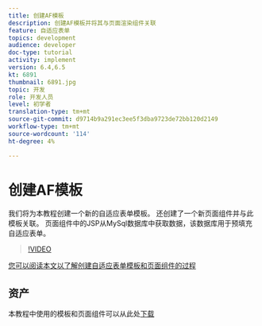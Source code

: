 ```yaml
---
title: 创建AF模板
description: 创建AF模板并将其与页面渲染组件关联
feature: 自适应表单
topics: development
audience: developer
doc-type: tutorial
activity: implement
version: 6.4,6.5
kt: 6891
thumbnail: 6891.jpg
topic: 开发
role: 开发人员
level: 初学者
translation-type: tm+mt
source-git-commit: d9714b9a291ec3ee5f3dba9723de72bb120d2149
workflow-type: tm+mt
source-wordcount: '114'
ht-degree: 4%

---
```



# 创建AF模板

我们将为本教程创建一个新的自适应表单模板。 还创建了一个新页面组件并与此模板关联。 页面组件中的JSP从MySql数据库中获取数据，该数据库用于预填充自适应表单。


>[!VIDEO](https://video.tv.adobe.com/v/27828?quality=9&learn=on)

[您可以阅读本文以了解创建自适应表单模板和页面组件的过程](https://experienceleague.adobe.com/docs/experience-manager-learn/forms/storing-and-retrieving-form-data/part5.html?lang=en#storing-and-retrieving-form-data)


## 资产

本教程中使用的模板和页面组件可以从此处[下载](assets/sign-multiple-forms-template.zip)





